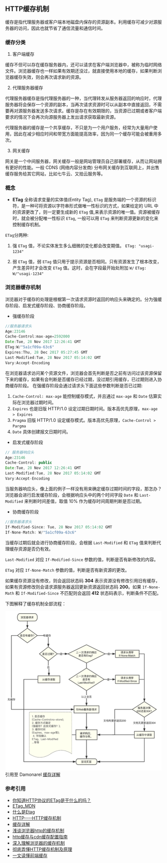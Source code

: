## HTTP缓存机制

缓存是指代理服务器或客户端本地磁盘内保存的资源副本。利用缓存可减少对源服务器的访问，因此也就节省了通信流量和通信时间。

### 缓存分类

1. 客户端缓存

缓存不但可以存在缓存服务器内，还可以请求在客户端浏览器中，被称为临时网络文件。浏览器缓存也一样如果有效期还没过，就直接使用本地的缓存，如果判断浏览器缓存失效，则会再次请求新的资源。

2. 代理服务器缓存

代理服务器缓存是指代理服务器的一种，当代理转发从服务器返回的响应时，代理服务器将会保存一个资源的副本，当再次请求资源时可以从副本中直接返回，不需要再对源服务器发送多次请求。缓存是存在有效期限的，当资源已过期或者客户端要求的情况下会再次向源服务器上发出请求获取最新资源。

代理服务器的缓存是一个共享缓存，不只是为一个用户服务，经常为大量用户使用，因此在减少相应时间和带宽方面能提高效率，因为同一个缓存可能会被重用多次。

3. 网关缓存

网关是一个中间服务器，网关缓存一般是网站管理员自己部署缓存，从而让网站拥有更好的性能。一般 CDNS (网络内容分发商) 分布网关缓存到互联网上，并出售缓存服务给其它网站，比如七牛云、又拍云服务等。

### 概念

- **ETag** 全称请求变量的实体值(Entity Tag), `ETag` 是服务端的一个资源的标识符，是一种可将资源以字符串形式做唯一性标识的方式，如果给定的 URL 中的资源更改了，则一定要生成新的 `ETag` 值,来表示资源的唯一值。资源被缓存时，就会被分配唯一性标识 `ETag`, 一般可以用 `ETag` 来判断资源更新的变化来控制缓存机制。

`ETag`分两种:

1. 强 `ETag` 值，不论实体发生多么细微的变化都会改变期值。
`ETag: "usagi-1234"`

2. 弱 `ETag` 值，弱 `ETag` 值只用于提示资源是否相同。只有资源发生了根本改变，产生差异时才会改变 `ETag` 值。这时，会在字段最开始处附加 `W/`
`ETag: W/"usagi-1234"`  


### 浏览器缓存机制

浏览器对于缓存的处理是根椐第一次请求资源时返回的响应头来确定的。分为强缓存阶段、启发式缓存阶段、协商缓存阶段。

- 强缓存阶段

```js
//服务器请求头
Age:23146
Cache-Control:max-age=2592000
Date:Tue, 28 Nov 2017 12:26:41 GMT
ETag:W/"5a1cf09a-63c6"
Expires:Thu, 28 Dec 2017 05:27:45 GMT
Last-Modified:Tue, 28 Nov 2017 05:14:02 GMT
Vary:Accept-Encoding
```

在浏览器请求访问某个资源文件，浏览器会首先判断是否之前有访问过该资源保留下来的缓存，如果有会判断是否缓存已经过期，没过期引用缓存，已过期则进入协商缓存阶段。
在强缓存阶段会通过请求头下面这些参数判断是否已过期:
1. `Cache-Control: max-age` 能控制缓存模式，并且通过 `max-age` 和 `Date` 估算实际在浏览器过期时间。
2. `Expires` 也是旧版 HTTP/1.0 设定过期日期时间。版本高优先原理，`max-age > Expires`
3. `Pragma` 旧版 HTTP/1.0 设定缓存模式。版本高优先原理，`Cache-Control > Pargma`
4. `Date` 具体创建报文日期时间。

- 启发式缓存阶段

```js
// 服务器响应头
Age:23146
Cache-Control: public
Date:Tue, 28 Nov 2017 12:26:41 GMT
Last-Modified:Tue, 28 Nov 2017 05:14:02 GMT
Vary:Accept-Encoding
```

当服务器响应头，像上面的例子一样没有用来确定缓存过期时间的字段，那怎办？浏览器会进行启发缓存阶段，会根据响应头中的两个时间字段 `Date` 和 `Last-Modified` 来判断时间差值，取值 10% 作为缓存时间周期判断是否过期。

- 协商缓存阶段

```js
//服务器请求头
If-Modified-Since: Tue, 28 Nov 2017 05:14:02 GMT
If-None-Match: W/"5a1cf09a-63c6"
```

当缓存过期后就会进行协商缓存阶段，会根据 `Last-Modified` 和 `ETag` 值来判断代理缓存资源是否仍有效。

`Last-Modified` 对应 `If-Modified-Since` 参数的值，判断是否有新修改的内容。

`ETag` 对应 `If-None-Match` 参数的值，判断是否有新资源的更改。

如果缓存资源没有修改，则会返回状态码 **304** 表示资源没有修改引用旧有缓存，如果有资源修改则会请求源服务器返回更新资源返回状态码 **200**。如果 `If-None-Math` 和 `If-Modified-Since` 不匹配则会返回 **412** 状态码表示，判断条件不匹配。

下图解释了缓存机制全部流程：

![引用Damonarel缓存详解的图](./images/cache.jpg)引用至 Damonarel [缓存详解](https://juejin.im/post/5a6c87c46fb9a01ca560b4d7#heading-2)

### 参考引用

- [你知道HTTP协议的ETag是干什么的吗？](https://juejin.im/post/5d07a0fcf265da1ba56b1f15)
- [ETag_MDN](https://developer.mozilla.org/zh-CN/docs/Web/HTTP/Headers/ETag)
- [什么是Etag](http://ysha.me/2016/07/25/07-25-%E4%BB%80%E4%B9%88%E6%98%AFEtag/)
- [HTTP----HTTP缓存机制](https://juejin.im/post/5a1d4e546fb9a0450f21af23)
- [缓存详解](https://juejin.im/post/5a6c87c46fb9a01ca560b4d7#heading-2)
- [浅谈浏览器http的缓存机制](https://www.cnblogs.com/vajoy/p/5341664.html)
- [http缓存与cdn缓存配置指南](http://dopro.io/http-cache-and-cdn-cache.html)
- [深入理解浏览器的缓存机制](https://mp.weixin.qq.com/s/HIUtWfQg4uwvYPy9zpESNQ)
- [彻底弄懂HTTP缓存机制及原理](https://www.cnblogs.com/chenqf/p/6386163.html)
- [一文读懂前端缓存](https://juejin.cn/post/6844903747357769742)
